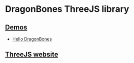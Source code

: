 # DragonBones ThreeJS library

## [Demos](./Demos/)
* [Hello DragonBones](./Demos/src/HelloDragonBones.ts)

## [ThreeJS website](https://threejs.org/)